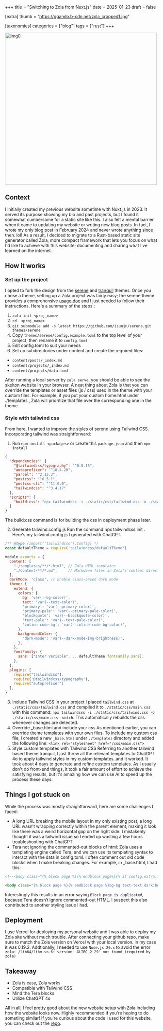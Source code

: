 +++
title = "Switching to Zola from Nuxt.js"
date = 2025-01-23
draft = false

[extra]
thumb = "https://ggando.b-cdn.net/zola_cropped1.jpg"

[taxonomies]
categories = ["blog"]
tags = ["rust"]
+++

<img src="/img/zola.webp" alt="img0" width="500"/>

## Context
I initially created my previous website sometime with Nuxt.js in 2023. It served its purpose showing my bio and past projects, but I found it somewhat cumbersome for a static site like this. I also felt a mental barrier when it came to updating my website or writing new blog posts. In fact, I wrote my only blog post in February 2024 and never wrote anything since then. lol! As a result, I decided to migrate to a Rust-based static site generator called Zola, more compact framework that lets you focus on what I'd like to achieve with this website; documenting and sharing what I’ve learned on the internet.

## How it works
### Set up the project
I opted to fork the design from the [serene](https://github.com/isunjn/serene) and [tranquil](https://github.com/TeaDrinkingProgrammer/tranquil) themes. Once you chose a theme, setting up a Zola project was fairly easy; the serene theme provides a comprehensive [usage doc](https://github.com/isunjn/serene/blob/latest/USAGE.md) and I just needed to follow their instructions. Here's a summary of the steps::
1. `zola init <proj_name>`
2. `cd  <proj_name>`
3. `git submodule add -b latest https://github.com/isunjn/serene.git themes/serene`
4. Copy `themes/serene/config.example.toml` to the top level of your project, then rename it to `config.toml`
5. Edit config.toml to suit your needs
6. Set up subdirectories under content and create the required files:
- `content/posts/_index.md`
- `content/projects/_index.md`
- `content/projects/data.toml`

After running a local server by `zola serve`, you should be able to see the skelton website in your browser. A neat thing about Zola is that you can override the templates or asset files (js / css) used in the theme with your custom files. For example, if you put your custom home.html under ./templates , Zola will prioritize that file over the corresponding one in the theme.

### Style with tailwind css
From here, I wanted to improve the styles of serene using Tailwind CSS. Incorporating tailwind was straightforward:
1. Run `npm install <packages>` or create this `package.json` and then `npm install`
```json
{
  "dependencies": {
    "@tailwindcss/typography": "^0.5.16",
    "autoprefixer": "^10.4.20",
    "parcel": "^2.13.3",
    "postcss": "^8.5.1",
    "postcss-cli": "^11.0.0",
    "tailwindcss": "^3.4.17"
  },
  "scripts": {
    "build:css": "npx tailwindcss -i ./static/css/tailwind.css -o ./static/css/main.css --minify"
  }
}
```
The build:css  command is for building the css in deployment phase later.

 2. Generate tailwind.config.js
Run the command npx tailwindcss init . Here's my tailwind.config.js I generated with ChatGPT: 
```js
/** @type {import('tailwindcss').Config} */
const defaultTheme = require('tailwindcss/defaultTheme')

module.exports = {
  content: [
    "./templates/**/*.html", // Zola HTML templates
    "./content/**/*.md",     // Markdown files in Zola's content directory
  ],
  darkMode: 'class', // Enable class-based dark mode
  theme: {
    extend: {
      colors: {
        bg: 'var(--bg-color)',
        text: 'var(--text-color)',
        'primary': 'var(--primary-color)',
        'primary-pale': 'var(--primary-pale-color)',
        'blockquote': 'var(--blockquote-color)',
        'text-pale': 'var(--text-pale-color)',
        'inline-code-bg': 'var(--inline-code-bg-color)',
      },
      backgroundColor: {
        'dark-mode': 'var(--dark-mode-img-brightness)',
      },
    },
    fontFamily: {
      sans: ["Inter Variable", ...defaultTheme.fontFamily.sans],
    },
  },
  plugins: [
    require("tailwindcss"),
    require('@tailwindcss/typography'),
    require("autoprefixer")
  ],
}
```
3. Include Tailwind CSS in your project
I placed `tailwind.css` at `./static/css/tailwind.css`  and compiled it to `./static/css/main.css`  with this command: `npx tailwindcss -i ./static/css/tailwind.css -o ./static/css/main.css —watch`. This automatically rebuilds the css whenever changes are detected.
4. Override _base.html and include your css
As mentioned earlier, you can override theme templates with your own files. To include my custom css file, I created a new `_base.html` under `./templates` directory and added the following line:
```<link rel="stylesheet" href="/css/main.css">```
5. Style custom templates with Tailwind CSS
Referring to another tailwind based theme tranquil, I just threw all the relevant templates to ChatGPT 4o to apply tailwind styles in my custom templates..and it worked. It took about 4 days to generate and refine custom templates. As I usually don't do front-end things, it took a fair amount of effort to achieve the satisfying results, but it's amazing how we can use AI to speed up the process these days.

## Things I got stuck on
While the process was mostly straightforward, here are some challenges I faced:
- A long URL breaking the mobile layout
In my only existing post, a long URL wasn’t wrapping correctly within the parent element, making it look like there was a weird horizontal gap on the right side. I mistakenly thought it was a tailwind issue so I ended up wasting a few hours troubleshooting with ChatGPT.
- Tera not ignoring the commented-out blocks of html:
Zola uses a templating engine called Tera, and we can use its templating syntax to interact with the data in config.toml. I often comment out old code blocks when I make breaking changes. For example, in _base.html, I had this:
```html
<!--<body class="{% block page %}{% endblock page%}{% if config.extra.force_theme == "dark" %}dark{% endif %}">-->

<body class="{% block page %}{% endblock page %}bg-bg text-text dark:bg-dark-mode dark:text-white {% if config.extra.force_theme == 'dark' %}dark{% endif %}">
```
Interestingly this results in an error saying `Block page is duplicated`, because Tera doesn’t ignore commented-out HTML. I suspect this also contributed to another styling issue I had.

## Deployment
I use Vercel for deploying my personal website and I was able to deploy my Zola site without much trouble. After connecting your github repo, make sure to match the Zola version on Vercel with your local version. In my case it was 0.19.2. Addtionally, I needed to use `Node.js 20.x` to avoid the error `zola: /lib64/libm.so.6: version  GLIBC_2.29' not found (required by zola)`

## Takeaway
- Zola is easy, Zola works
- Compatible with Tailwind CSS
- Mind the Tera blocks
- Utilize ChatGPT 4o

All in all, I feel pretty good about the new website setup with Zola including how the website looks now. Highly recommended if you're hoping to do sometiing similar! If you're curious about the code I used for this website, you can check out the [repo](https://github.com/ggand0/ggando-website).
